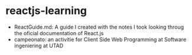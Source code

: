 # reactjs-learning
- ReactGuide.md: A guide I created with the notes I took looking throug the oficial documentation of React.js
- campeonato: an activitie for Client Side Web Programming at Software ingeniering at UTAD

